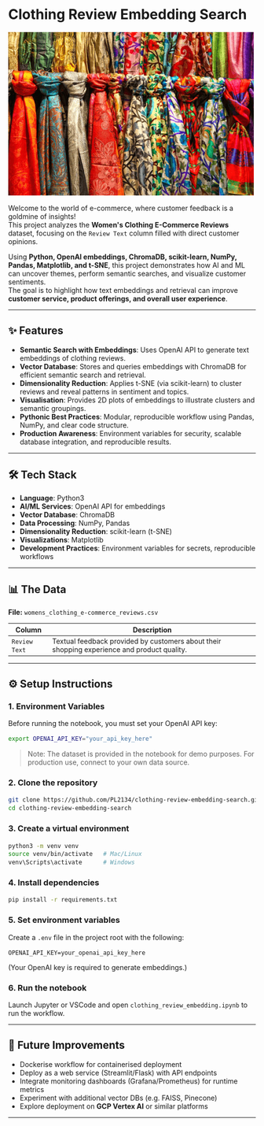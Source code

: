 # Clothing Review Embedding Search

![Clothing Reviews](images/clothing.jpg)

Welcome to the world of e-commerce, where customer feedback is a goldmine of insights!  
This project analyzes the **Women's Clothing E-Commerce Reviews** dataset, focusing on the `Review Text` column filled with direct customer opinions.

Using **Python, OpenAI embeddings, ChromaDB, scikit-learn, NumPy, Pandas, Matplotlib, and t-SNE**, this project demonstrates how AI and ML can uncover themes, perform semantic searches, and visualize customer sentiments.  
The goal is to highlight how text embeddings and retrieval can improve **customer service, product offerings, and overall user experience**.

---

## ✨ Features

- **Semantic Search with Embeddings**: Uses OpenAI API to generate text embeddings of clothing reviews.
- **Vector Database**: Stores and queries embeddings with ChromaDB for efficient semantic search and retrieval.
- **Dimensionality Reduction**: Applies t-SNE (via scikit-learn) to cluster reviews and reveal patterns in sentiment and topics.
- **Visualisation**: Provides 2D plots of embeddings to illustrate clusters and semantic groupings.
- **Pythonic Best Practices**: Modular, reproducible workflow using Pandas, NumPy, and clear code structure.
- **Production Awareness**: Environment variables for security, scalable database integration, and reproducible results.

---

## 🛠️ Tech Stack

- **Language**: Python3 
- **AI/ML Services**: OpenAI API for embeddings
- **Vector Database**: ChromaDB
- **Data Processing**: NumPy, Pandas
- **Dimensionality Reduction**: scikit-learn (t-SNE)
- **Visualizations**: Matplotlib
- **Development Practices**: Environment variables for secrets, reproducible workflows

---

## 📊 The Data

**File:** `womens_clothing_e-commerce_reviews.csv`

| Column       | Description                                                                 |
|--------------|-----------------------------------------------------------------------------|
| `Review Text`| Textual feedback provided by customers about their shopping experience and product quality. |

---

## ⚙️ Setup Instructions

### 1. Environment Variables
Before running the notebook, you must set your OpenAI API key:  
```bash
export OPENAI_API_KEY="your_api_key_here"
```
> Note: The dataset is provided in the notebook for demo purposes. For production use, connect to your own data source.

### 2. Clone the repository
```bash
git clone https://github.com/PL2134/clothing-review-embedding-search.git
cd clothing-review-embedding-search
```

### 3. Create a virtual environment
```bash
python3 -m venv venv
source venv/bin/activate   # Mac/Linux
venv\Scripts\activate      # Windows
```

### 4. Install dependencies
```bash
pip install -r requirements.txt
```

### 5. Set environment variables
Create a `.env` file in the project root with the following:

```env
OPENAI_API_KEY=your_openai_api_key_here
```

(Your OpenAI key is required to generate embeddings.)

### 6. Run the notebook
Launch Jupyter or VSCode and open `clothing_review_embedding.ipynb` to run the workflow.

---

## 🚀 Future Improvements

- Dockerise workflow for containerised deployment  
- Deploy as a web service (Streamlit/Flask) with API endpoints  
- Integrate monitoring dashboards (Grafana/Prometheus) for runtime metrics  
- Experiment with additional vector DBs (e.g. FAISS, Pinecone)  
- Explore deployment on **GCP Vertex AI** or similar platforms  

---
